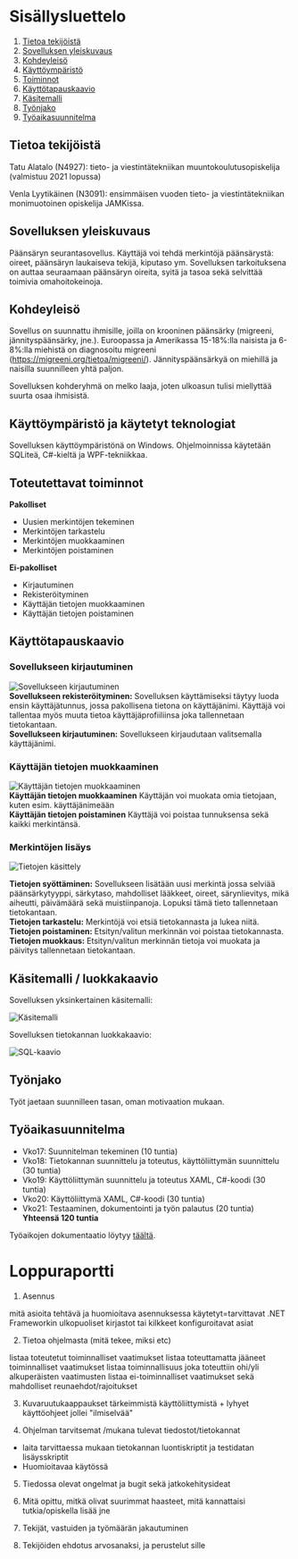 # Sisällysluettelo
1. [Tietoa tekijöistä](#tietoa)
2. [Sovelluksen yleiskuvaus](#kuvaus)
3. [Kohdeyleisö](#kohde)
4. [Käyttöympäristö](#ympäristö)
5. [Toiminnot](#toiminnot)
6. [Käyttötapauskaavio](#usecase)
7. [Käsitemalli](#käsitemalli)
8. [Työnjako](#työnjako)
9. [Työaikasuunnitelma](#työaikasuunnitelma)

<a name="tietoa"></a>
## Tietoa tekijöistä
Tatu Alatalo (N4927): tieto- ja viestintätekniikan muuntokoulutusopiskelija (valmistuu 2021 lopussa)

Venla Lyytikäinen (N3091): ensimmäisen vuoden tieto- ja viestintätekniikan monimuotoinen opiskelija JAMKissa.


<a name="kuvaus"></a>
## Sovelluksen yleiskuvaus
Päänsäryn seurantasovellus. Käyttäjä voi tehdä merkintöjä päänsärystä: oireet, päänsäryn laukaiseva tekijä, kiputaso ym. Sovelluksen tarkoituksena on auttaa seuraamaan päänsäryn oireita, syitä ja tasoa sekä selvittää toimivia omahoitokeinoja.


<a name="kohde"></a>
## Kohdeyleisö
Sovellus on suunnattu ihmisille, joilla on krooninen päänsärky (migreeni, jännityspäänsärky, jne.). Euroopassa ja Amerikassa 15-18%:lla naisista ja 6-8%:lla miehistä on diagnosoitu migreeni (https://migreeni.org/tietoa/migreeni/).  Jännityspäänsärkyä on miehillä ja naisilla suunnilleen yhtä paljon.

Sovelluksen kohderyhmä on melko laaja, joten ulkoasun tulisi miellyttää suurta osaa ihmisistä.


<a name="ympäristö"></a>
## Käyttöympäristö ja käytetyt teknologiat
Sovelluksen käyttöympäristönä on Windows. Ohjelmoinnissa käytetään SQLiteä, C#-kieltä ja WPF-tekniikkaa.

<a name="toiminnot"></a>
## Toteutettavat toiminnot

**Pakolliset**
* Uusien merkintöjen tekeminen
* Merkintöjen tarkastelu
* Merkintöjen muokkaaminen
* Merkintöjen poistaminen

**Ei-pakolliset**
* Kirjautuminen
* Rekisteröityminen
* Käyttäjän tietojen muokkaaminen
* Käyttäjän tietojen poistaminen

<a name="usecase"></a>
## Käyttötapauskaavio

### Sovellukseen kirjautuminen

![Sovellukseen kirjautuminen](https://gitlab.labranet.jamk.fi/N3091/headachetracker/-/raw/master/kuvat/usecase_register_login.jpg "Sovellukseen kirjautuminen")  
**Sovellukseen rekisteröityminen:** Sovelluksen käyttämiseksi täytyy luoda ensin käyttäjätunnus, jossa pakollisena tietona on käyttäjänimi. Käyttäjä voi tallentaa myös muuta tietoa käyttäjäprofiiliinsa joka tallennetaan tietokantaan.  
**Sovellukseen kirjautuminen:** Sovellukseen kirjaudutaan valitsemalla käyttäjänimi.  

### Käyttäjän tietojen muokkaaminen

![Käyttäjän tietojen muokkaaminen](https://gitlab.labranet.jamk.fi/N3091/headachetracker/-/raw/master/kuvat/usecase_edit_delete_user.png "Käyttäjän tietojen muokkaaminen")  
**Käyttäjän tietojen muokkaaminen** Käyttäjän voi muokata omia tietojaan, kuten esim. käyttäjänimeään  
**Käyttäjän tietojen poistaminen** Käyttäjä voi poistaa tunnuksensa sekä kaikki merkintänsä.

### Merkintöjen lisäys

![Tietojen käsittely](https://gitlab.labranet.jamk.fi/N3091/headachetracker/-/raw/master/kuvat/usecases.jpg "Tietojen käsittely")

**Tietojen syöttäminen:**   Sovellukseen lisätään uusi merkintä jossa selviää päänsärkytyyppi, särkytaso, mahdolliset lääkkeet, oireet, särynlievitys, 
mikä aiheutti, päivämäärä sekä muistiinpanoja. Lopuksi tämä tieto tallennetaan tietokantaan.  
**Tietojen tarkastelu:**    Merkintöjä voi etsiä tietokannasta ja lukea niitä.  
**Tietojen poistaminen:**   Etsityn/valitun merkinnän voi poistaa tietokannasta.  
**Tietojen muokkaus:**      Etsityn/valitun merkinnän tietoja voi muokata ja päivitys tallennetaan tietokantaan.  

<a name="käsitemalli"></a>
## Käsitemalli / luokkakaavio

Sovelluksen yksinkertainen käsitemalli:


![Käsitemalli](https://gitlab.labranet.jamk.fi/N3091/headachetracker/-/raw/master/kuvat/kasitemalli.jpg "Käsitemalli")

Sovelluksen tietokannan luokkakaavio:


![SQL-kaavio](https://gitlab.labranet.jamk.fi/N3091/headachetracker/-/raw/master/kuvat/SQL_classdiagram.jpg "SQL-kaavio")

<a name="työnjako"></a>
## Työnjako
Työt jaetaan suunnilleen tasan, oman motivaation mukaan. 

<a name="työaikasuunnitelma"></a>
## Työaikasuunnitelma
*  Vko17: Suunnitelman tekeminen (10 tuntia)
*  Vko18: Tietokannan suunnittelu ja toteutus, käyttöliittymän suunnittelu (30 tuntia)
*  Vko19: Käyttöliittymän suunnittelu ja toteutus XAML, C#-koodi (30 tuntia)
*  Vko20: Käyttöliittymä XAML, C#-koodi (30 tuntia)
*  Vko21: Testaaminen, dokumentointi ja työn palautus (20 tuntia)  
**Yhteensä 120 tuntia**

Työaikojen dokumentaatio löytyy [täältä](https://gitlab.labranet.jamk.fi/N3091/headachetracker/-/blob/master/Docs/tyotunnit.md).


# Loppuraportti

1. Asennus

mitä asioita tehtävä ja huomioitava asennuksessa
käytetyt=tarvittavat .NET Frameworkin ulkopuoliset kirjastot tai kilkkeet
konfiguroitavat asiat


2. Tietoa ohjelmasta (mitä tekee, miksi etc)

listaa toteutetut toiminnalliset vaatimukset
listaa toteuttamatta jääneet toiminnalliset vaatimukset
listaa toiminnallisuus joka toteuttiin ohi/yli alkuperäisten vaatimusten
listaa ei-toiminnalliset vaatimukset sekä mahdolliset reunaehdot/rajoitukset


3. Kuvaruutukaappaukset tärkeimmistä käyttöliittymistä + lyhyet käyttöohjeet jollei "ilmiselvää"

4. Ohjelman tarvitsemat /mukana tulevat tiedostot/tietokannat
* laita tarvittaessa mukaan tietokannan luontiskriptit ja testidatan lisäysskriptit
* Huomioitavaa käytössä


5. Tiedossa olevat ongelmat ja bugit sekä jatkokehitysideat

6. Mitä opittu, mitkä olivat suurimmat haasteet, mitä kannattaisi tutkia/opiskella lisää jne

7. Tekijät, vastuiden ja työmäärän jakautuminen

8. Tekijöiden ehdotus arvosanaksi, ja perustelut sille
